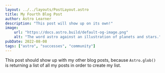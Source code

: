 ```yaml
---
layout: ../../layouts/PostLayout.astro
title: My Fourth Blog Post
author: Astro Learner
description: "This post will show up on its own!"
image:
    url: "https://docs.astro.build/default-og-image.png"
    alt: "The word astro against an illustration of planets and stars."
pubDate: 2022-08-08
tags: ["astro", "successes", "community"]
---
```


This post should show up with my other blog posts, because `Astro.glob()` is returning a list of all my posts in order to create my list.
